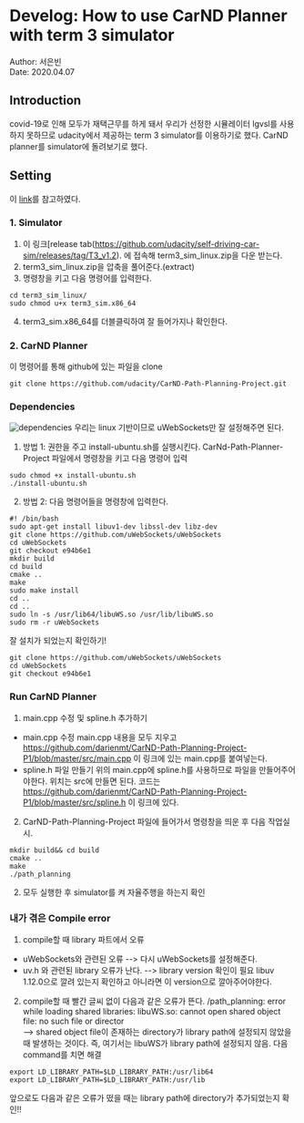 # Develog: How to use CarND Planner with term 3 simulator
Author: 서은빈 <br/>
Date: 2020.04.07

## Introduction
covid-19로 인해 모두가 재택근무를 하게 돼서 우리가 선정한 시뮬레이터 lgvsl를 사용하지 못하므로 udacity에서 제공하는 term 3 simulator를 이용하기로 했다. CarND planner를 simulator에 돌려보기로 했다.

## Setting
이 [link](https://github.com/udacity/CarND-Path-Planning-Project)를 참고하였다. <br/>

### 1. Simulator
1. 이 링크[release tab(https://github.com/udacity/self-driving-car-sim/releases/tag/T3_v1.2). 에 접속해 term3_sim_linux.zip을 다운 받는다.
2. term3_sim_linux.zip을 압축을 풀어준다.(extract)
3. 명령창을 키고 다음 명령어를 입력한다.
~~~(bash)
cd term3_sim_linux/
sudo chmod u+x term3_sim.x86_64
~~~
4. term3_sim.x86_64를 더블클릭하여 잘 들어가지나 확인한다.

### 2. CarND Planner
이 명령어를 통해 github에 있는 파일을 clone
~~~ (bash)
git clone https://github.com/udacity/CarND-Path-Planning-Project.git
~~~

### Dependencies
![dependencies](./media/CarND_planner_dependencies.PNG)
우리는 linux 기반이므로 uWebSockets만 잘 설정해주면 된다.
1) 방법 1: 권한을 주고 install-ubuntu.sh를 실행시킨다.
CarNd-Path-Planner-Project 파일에서 명령창을 키고 다음 명령어 입력
~~~ (bash)
sudo chmod +x install-ubuntu.sh
./install-ubuntu.sh
~~~

2) 방법 2: 다음 명령어들을 명령창에 입력한다.
~~~ (bash)
#! /bin/bash
sudo apt-get install libuv1-dev libssl-dev libz-dev
git clone https://github.com/uWebSockets/uWebSockets 
cd uWebSockets
git checkout e94b6e1
mkdir build
cd build
cmake ..
make 
sudo make install
cd ..
cd ..
sudo ln -s /usr/lib64/libuWS.so /usr/lib/libuWS.so
sudo rm -r uWebSockets
~~~

잘 설치가 되었는지 확인하기!
~~~(bash)
git clone https://github.com/uWebSockets/uWebSockets 
cd uWebSockets
git checkout e94b6e1
~~~

### Run CarND Planner
1. main.cpp 수정 및 spline.h 추가하기
- main.cpp 수정
main.cpp 내용을 모두 지우고 https://github.com/darienmt/CarND-Path-Planning-Project-P1/blob/master/src/main.cpp 이 링크에 있는 main.cpp를 붙여넣는다.
- spline.h 파일 만들기
위의 main.cpp에 spline.h를 사용하므로 파일을 만들어주어야한다. 위치는 src에 만들면 된다.
코드는 https://github.com/darienmt/CarND-Path-Planning-Project-P1/blob/master/src/spline.h 이 링크에 있다.

2. CarND-Path-Planning-Project 파일에 들어가서 명령창을 띄운 후 다음 작업실시.
~~~ (bash)
mkdir build&& cd build
cmake ..
make
./path_planning
~~~

2. 모두 실행한 후 simulator를 켜 자율주행을 하는지 확인

### 내가 겪은 Compile error
1. compile할 때 library 파트에서 오류
- uWebSockets와 관련된 오류 --> 다시 uWebSockets를 설정해준다.
- uv.h 와 관련된 library 오류가 난다. --> library version 확인이 필요 libuv 1.12.0으로 깔려 있는지 확인하고 아니라면 이 version으로 깔아주어야한다.
2. compile할 때 빨간 글씨 없이 다음과 같은 오류가 뜬다.
/path_planning: error while loading shared libraries: libuWS.so: cannot open shared object file: no such file or director <br/>
--> shared object file이 존재하는 directory가 library path에 설정되지 않았을 때 발생하는 것이다. 즉, 여기서는 libuWS가 library path에 설정되지 않음. 다음 command를 치면 해결
~~~(bash)
export LD_LIBRARY_PATH=$LD_LIBRARY_PATH:/usr/lib64
export LD_LIBRARY_PATH=$LD_LIBRARY_PATH:/usr/lib
~~~
앞으로도 다음과 같은 오류가 떴을 때는 library path에 directory가 추가되었는지 확인!!
